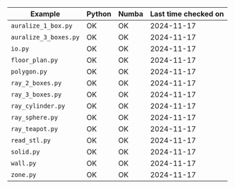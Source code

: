 | Example               | Python | Numba | Last time checked on |
|-----------------------|--------|-------|----------------------|
| `auralize_1_box.py`   | OK     | OK    | 2024-11-17           |
| `auralize_3_boxes.py` | OK     | OK    | 2024-11-17           |
| `io.py`               | OK     | OK    | 2024-11-17           |
| `floor_plan.py`       | OK     | OK    | 2024-11-17           |
| `polygon.py`          | OK     | OK    | 2024-11-17           |
| `ray_2_boxes.py`      | OK     | OK    | 2024-11-17           |
| `ray_3_boxes.py`      | OK     | OK    | 2024-11-17           |
| `ray_cylinder.py`     | OK     | OK    | 2024-11-17           |
| `ray_sphere.py`       | OK     | OK    | 2024-11-17           |
| `ray_teapot.py`       | OK     | OK    | 2024-11-17           |
| `read_stl.py`         | OK     | OK    | 2024-11-17           |
| `solid.py`            | OK     | OK    | 2024-11-17           |
| `wall.py`             | OK     | OK    | 2024-11-17           |
| `zone.py`             | OK     | OK    | 2024-11-17           |
